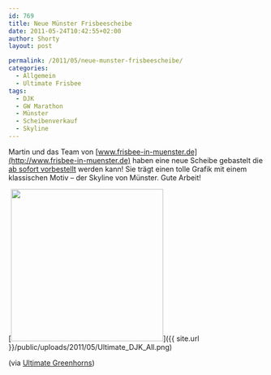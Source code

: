 ```yaml
---
id: 769
title: Neue Münster Frisbeescheibe
date: 2011-05-24T10:42:55+02:00
author: Shorty
layout: post

permalink: /2011/05/neue-munster-frisbeescheibe/
categories:
  - Allgemein
  - Ultimate Frisbee
tags:
  - DJK
  - GW Marathon
  - Münster
  - Scheibenverkauf
  - Skyline
---
```

Martin und das Team von [www.frisbee-in-muenster.de](http://www.frisbee-in-muenster.de) haben eine neue Scheibe gebastelt die [ab sofort vorbestellt](https://spreadsheets.google.com/ccc?key=0Au1KgO2crJnSdGVJcVVOTW1TenF0X2hRVXlfNldJZnc&hl=en&authkey=CKK0lN4M "Scheiben Vorbestellung") werden kann! Sie trägt einen tolle Grafik mit einem klassischen Motiv &#8211; der Skyline von Münster. Gute Arbeit!

[<img class="alignnone size-medium wp-image-770" title="Ultimate Scheibe DJK" src="{{ site.url }}/public/uploads/2011/05/Ultimate_DJK_All-300x300.png" alt="" width="300" height="300"  />]({{ site.url }}/public/uploads/2011/05/Ultimate_DJK_All.png)

(via [Ultimate Greenhorns](http://www.ultimate-greenhorns.de/))
